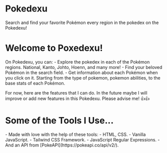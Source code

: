# Pokedexu
Search and find your favorite Pokémon every region in the pokedex on the Pokedexu!

<h1>Welcome to Poxedexu!</h1>
On Pokedexu, you can:
- Explore the pokedex in each of the Pokémon regions. National, Kanto, Johto, Hoenn, and many more!
- Find your beloved Pokémon in the search field.
- Get information about each Pokémon when you click on it. Starting from the type of pokemon, pokemon abilities, to the base stats of each Pokémon.

  
For now, here are the features that I can do. In the future maybe I will improve or add new features in this Pokedexu. Please advise me! 👍👍

<h1>Some of the Tools I Use...</h1>
- Made with love with the help of these tools:
- HTML, CSS.
- Vanilla JavaScript.
- Tailwind CSS Framework.
- JavaScript Regular Expressions.
- And an API from [PokeAPI](https://pokeapi.co/api/v2/).
